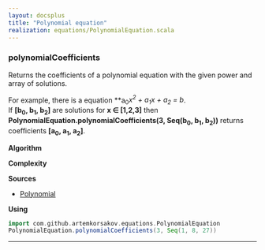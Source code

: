 ```yaml
---
layout: docsplus
title: "Polynomial equation"
realization: equations/PolynomialEquation.scala
---
```


### polynomialCoefficients
Returns the coefficients of a polynomial equation with the given power and array of solutions.

For example, there is a equation **a<sub>0</sub>*x<sup>2</sup> + a<sub>1</sub>*x + a<sub>2</sub> = b**.
<br>If **[b<sub>0</sub>, b<sub>1</sub>, b<sub>2</sub>]** are solutions for **x &#8712; [1,2,3]** then
**PolynomialEquation.polynomialCoefficients(3, Seq(b<sub>0</sub>, b<sub>1</sub>, b<sub>2</sub>))** 
returns coefficients **[a<sub>0</sub>, a<sub>1</sub>, a<sub>2</sub>]**.

**Algorithm**

**Complexity**
     
**Sources** 
- [Polynomial](https://en.wikipedia.org/wiki/Polynomial)

**Using**
```scala mdoc
import com.github.artemkorsakov.equations.PolynomialEquation
PolynomialEquation.polynomialCoefficients(3, Seq(1, 8, 27))
```

---
